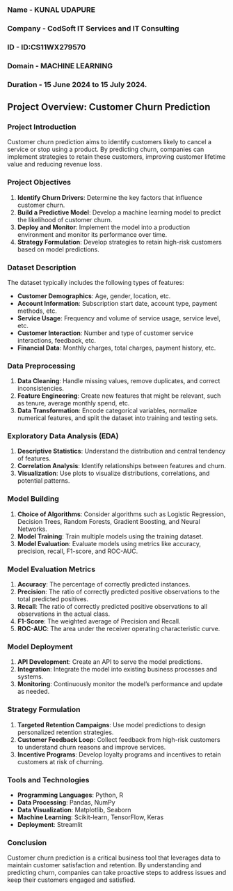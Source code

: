 ### Name - KUNAL UDAPURE
### Company - CodSoft IT Services and IT Consulting
### ID - ID:CS11WX279570
### Domain - MACHINE LEARNING
### Duration - 15 June 2024 to 15 July 2024.

## Project Overview: Customer Churn Prediction

### Project Introduction
Customer churn prediction aims to identify customers likely to cancel a service or stop using a product. By predicting churn, companies can implement strategies to retain these customers, improving customer lifetime value and reducing revenue loss.

### Project Objectives
1. **Identify Churn Drivers**: Determine the key factors that influence customer churn.
2. **Build a Predictive Model**: Develop a machine learning model to predict the likelihood of customer churn.
3. **Deploy and Monitor**: Implement the model into a production environment and monitor its performance over time.
4. **Strategy Formulation**: Develop strategies to retain high-risk customers based on model predictions.

### Dataset Description
The dataset typically includes the following types of features:
- **Customer Demographics**: Age, gender, location, etc.
- **Account Information**: Subscription start date, account type, payment methods, etc.
- **Service Usage**: Frequency and volume of service usage, service level, etc.
- **Customer Interaction**: Number and type of customer service interactions, feedback, etc.
- **Financial Data**: Monthly charges, total charges, payment history, etc.

### Data Preprocessing
1. **Data Cleaning**: Handle missing values, remove duplicates, and correct inconsistencies.
2. **Feature Engineering**: Create new features that might be relevant, such as tenure, average monthly spend, etc.
3. **Data Transformation**: Encode categorical variables, normalize numerical features, and split the dataset into training and testing sets.

### Exploratory Data Analysis (EDA)
1. **Descriptive Statistics**: Understand the distribution and central tendency of features.
2. **Correlation Analysis**: Identify relationships between features and churn.
3. **Visualization**: Use plots to visualize distributions, correlations, and potential patterns.

### Model Building
1. **Choice of Algorithms**: Consider algorithms such as Logistic Regression, Decision Trees, Random Forests, Gradient Boosting, and Neural Networks.
2. **Model Training**: Train multiple models using the training dataset.
3. **Model Evaluation**: Evaluate models using metrics like accuracy, precision, recall, F1-score, and ROC-AUC.

### Model Evaluation Metrics
1. **Accuracy**: The percentage of correctly predicted instances.
2. **Precision**: The ratio of correctly predicted positive observations to the total predicted positives.
3. **Recall**: The ratio of correctly predicted positive observations to all observations in the actual class.
4. **F1-Score**: The weighted average of Precision and Recall.
5. **ROC-AUC**: The area under the receiver operating characteristic curve.

### Model Deployment
1. **API Development**: Create an API to serve the model predictions.
2. **Integration**: Integrate the model into existing business processes and systems.
3. **Monitoring**: Continuously monitor the model’s performance and update as needed.

### Strategy Formulation
1. **Targeted Retention Campaigns**: Use model predictions to design personalized retention strategies.
2. **Customer Feedback Loop**: Collect feedback from high-risk customers to understand churn reasons and improve services.
3. **Incentive Programs**: Develop loyalty programs and incentives to retain customers at risk of churning.

### Tools and Technologies
- **Programming Languages**: Python, R
- **Data Processing**: Pandas, NumPy
- **Data Visualization**: Matplotlib, Seaborn
- **Machine Learning**: Scikit-learn, TensorFlow, Keras
- **Deployment**: Streamlit
  
### Conclusion
Customer churn prediction is a critical business tool that leverages data to maintain customer satisfaction and retention. By understanding and predicting churn, companies can take proactive steps to address issues and keep their customers engaged and satisfied.
